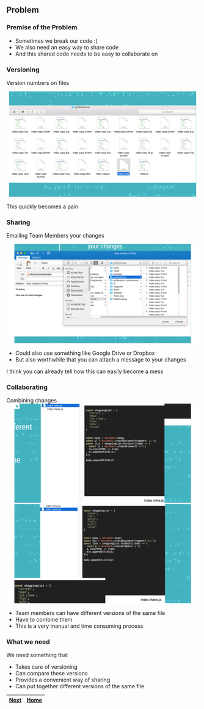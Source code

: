 ## Problem

### Premise of the Problem

-   Sometimes we break our code :(
-   We also need an easy way to share code
-   And this shared code needs to be easy to collaborate on

### Versioning

Version numbers on files

![](img/versioning.png)

This quickly becomes a pain

### Sharing

Emailing Team Members your changes

![](img/sharing.png)

-   Could also use something like Google Drive or Dropbox
-   But also worthwhile that you can attach a message to your changes

I think you can already tell how this can easily become a mess

### Collaborating

Combining changes
![](img/indexMine.png)
![](img/indexTheirs.png)

-   Team members can have different versions of the same file
-   Have to combine them
-   This is a very manual and time consuming process

### What we need

We need something that

-   Takes care of versioning
-   Can compare these versions
-   Provides a convenient way of sharing
-   Can put together different versions of the same file

| [Next](Solution.md) | [Home](index.md) |
| ------------------- | ---------------- |

